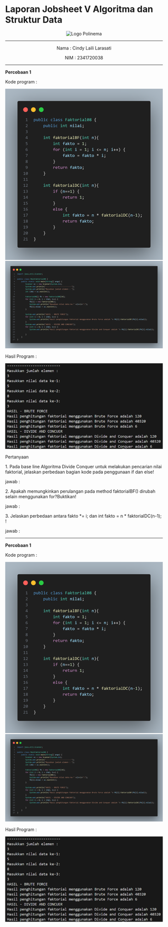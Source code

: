 # Laporan Jobsheet V Algoritma dan Struktur Data
<p align="center">
   <img src="https://static.wikia.nocookie.net/logopedia/images/8/8a/Politeknik_Negeri_Malang.png/revision/latest?cb=20190922202558 " alt="Logo Polinema" width="30%"> 
</p>
<hr>
<p align="center">Nama : Cindy Laili Larasati</p>
<p align="center">NIM : 2341720038</p>
<hr>
<b>Percobaan 1</b>
<p>Kode program :</p>
<p align="center">
    <img src="Gambar/KodePercobaan1.png">
    <img src="Gambar/KodePercobaan1_Main.png">
</p>
<p>Hasil Program :</p>
<p align="center">
    <img src="Gambar/HasilPercobaan1.png">
</p>
<p>Pertanyaan</p>
<p>1. Pada base line Algoritma Divide Conquer untuk melakukan pencarian nilai faktorial, jelaskan
perbedaan bagian kode pada penggunaan if dan else!</p>
<p>jawab :</p>
<p>2. Apakah memungkinkan perulangan pada method faktorialBF() dirubah selain menggunakan
for?Buktikan!</p>
<p>jawab :</p>
<p>3. Jelaskan perbedaan antara fakto *= i; dan int fakto = n * faktorialDC(n-1); !</p>
<p>jawab :</p>
<hr>
<b>Percobaan 1</b>
<p>Kode program :</p>
<p align="center">
    <img src="Gambar/KodePercobaan1.png">
    <img src="Gambar/KodePercobaan1_Main.png">
</p>
<p>Hasil Program :</p>
<p align="center">
    <img src="Gambar/HasilPercobaan1.png">
</p>